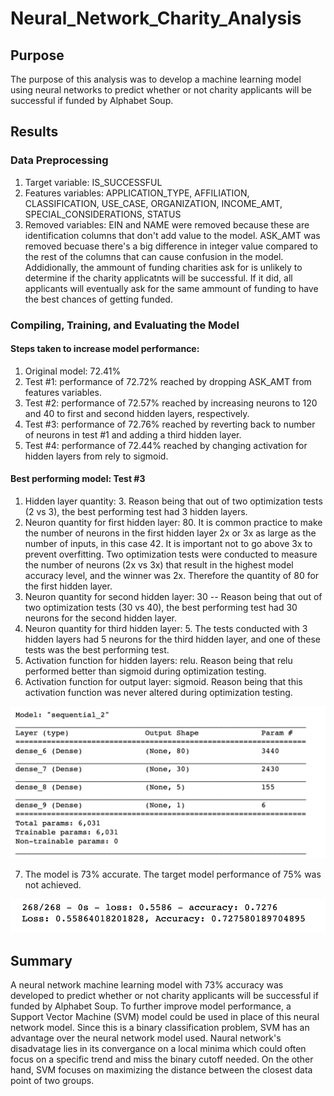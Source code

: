 # Neural_Network_Charity_Analysis

## Purpose
The purpose of this analysis was to develop a machine learning model using neural networks to predict whether or not charity applicants will be successful if funded by Alphabet Soup. 

## Results 
### Data Preprocessing
1. Target variable: IS_SUCCESSFUL
2. Features variables: APPLICATION_TYPE, AFFILIATION, CLASSIFICATION, USE_CASE, ORGANIZATION, INCOME_AMT, SPECIAL_CONSIDERATIONS, STATUS
3. Removed variables: EIN and NAME were removed because these are identification columns that don't add value to the model. ASK_AMT was removed becuase there's a big difference in integer value compared to the rest of the columns that can cause confusion in the model. Addidionally, the ammount of funding charities ask for is unlikely to determine if the charity applicatnts will be successful. If it did, all applicants will eventually ask for the same ammount of funding to have the best chances of getting funded.    

### Compiling, Training, and Evaluating the Model
#### Steps taken to increase model performance: 
1. Original model: 72.41% 
2. Test #1: performance of 72.72% reached by dropping ASK_AMT from features variables. 
3. Test #2: performance of 72.57% reached by increasing neurons to 120 and 40 to first and second hidden layers, respectively. 
4. Test #3: performance of 72.76% reached by reverting back to number of neurons in test #1 and adding a third hidden layer. 
5. Test #4: performance of 72.44% reached by changing activation for hidden layers from rely to sigmoid.  
    
#### Best performing model: Test #3
1. Hidden layer quantity: 3. Reason being that out of two optimization tests (2 vs 3), the best performing test had 3 hidden layers. 
2. Neuron quantity for first hidden layer: 80. It is common practice to make the number of neurons in the first hidden layer 2x or 3x as large as the number of inputs, in this case 42. It is important not to go above 3x to prevent overfitting. Two optimization tests were conducted to measure the number of neurons (2x vs 3x) that result in the highest model accuracy level, and the winner was 2x. Therefore the quantity of 80 for the first hidden layer. 
3. Neuron quantity for second hidden layer: 30 -- Reason being that out of two optimization tests (30 vs 40), the best performing test had 30 neurons for the second hidden layer.  
4. Neuron quantity for third hidden layer: 5. The tests conducted with 3 hidden layers had 5 neurons for the third hidden layer, and one of these tests was the best performing test. 
5. Activation function for hidden layers: relu. Reason being that relu performed better than sigmoid during optimization testing. 
6. Activation function for output layer: sigmoid. Reason being that this activation function was never altered during optimization testing. 

![](Model_Summary.png)

7. The model is 73% accurate. The target model performance of 75% was not achieved. 

![](Accuracy.png)

## Summary 
A neural network machine learning model with 73% accuracy was developed to predict whether or not charity applicants will be successful if funded by Alphabet Soup. To further improve model performance, a Support Vector Machine (SVM) model could be used in place of this neural network model. Since this is a binary classification problem, SVM has an advantage over the neural network model used. Naural network's disadvatage lies in its convergance on a local minima which could often focus on a specific trend and miss the binary cutoff needed. On the other hand, SVM focuses on maximizing the distance between the closest data point of two groups. 

 
